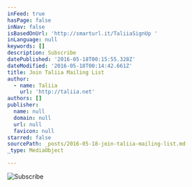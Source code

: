 ```yaml
---
inFeed: true
hasPage: false
inNav: false
isBasedOnUrl: 'http://smarturl.it/TaliiaSignUp '
inLanguage: null
keywords: []
description: Subscribe
datePublished: '2016-05-18T00:15:55.328Z'
dateModified: '2016-05-18T00:14:42.661Z'
title: Join Taliia Mailing List
author:
  - name: Taliia
    url: 'http://taliia.net'
authors: []
publisher:
  name: null
  domain: null
  url: null
  favicon: null
starred: false
sourcePath: _posts/2016-05-18-join-taliia-mailing-list.md
_type: MediaObject

---
```

![Subscribe](https://the-grid-user-content.s3-us-west-2.amazonaws.com/2dd2082d-27e4-4857-afeb-01df03b5f442.jpg)
